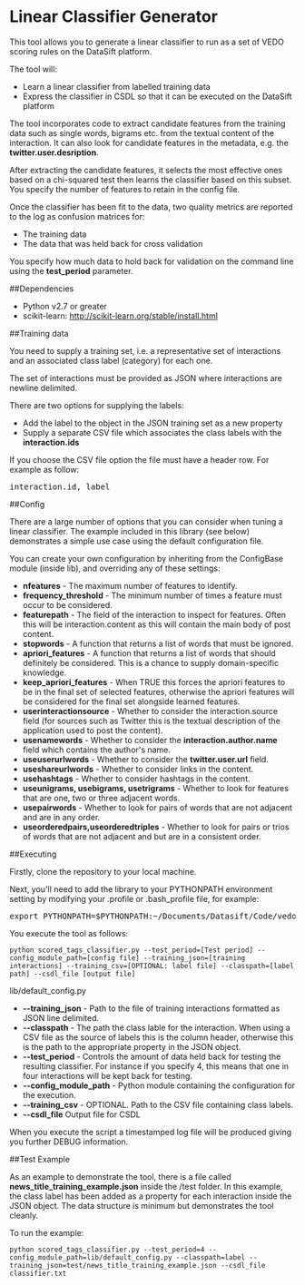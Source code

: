 Linear Classifier Generator
====================

This tool allows you to generate a linear classifier to run as a set of VEDO scoring rules on the DataSift platform.

The tool will:

* Learn a linear classifier from labelled training data 
* Express the classifier in CSDL so that it can be executed on the DataSift platform

The tool incorporates code to extract candidate features from the training data such as single words, bigrams etc. from the textual content of the interaction. It can also look for candidate features in the metadata, e.g. the **twitter.user.desription**.

After extracting the candidate features, it selects the most effective ones based on a chi-squared test then learns the classifier based on this subset. You specify the number of features to retain in the config file.

Once the classifier has been fit to the data, two quality metrics are reported to the log as confusion matrices for:

* The training data
* The data that was held back for cross validation

You specify how much data to hold back for validation on the command line using the **test_period** parameter.


##Dependencies

* Python v2.7 or greater
* scikit-learn: http://scikit-learn.org/stable/install.html


##Training data

You need to supply a training set, i.e. a representative set of interactions and an associated class label (category) for each one. 

The set of interactions must be provided as JSON where interactions are newline delimited.

There are two options for supplying the labels:

* Add the label to the object in the JSON training set as a new property 
* Supply a separate CSV file which associates the class labels with the **interaction.ids**

If you choose the CSV file option the file must have a header row. For example as follow:

<pre>interaction.id, label</pre>


##Config

There are a large number of options that you can consider when tuning a linear classifier. The example included in this library (see below) demonstrates a simple use case using the default configuration file.

You can create your own configuration by inheriting from the ConfigBase module (inside lib), and overriding any of these settings:

* **nfeatures** - The maximum number of features to identify.
* **frequency_threshold** - The minimum number of times a feature must occur to be considered.
* **featurepath** - The field of the interaction to inspect for features. Often this will be interaction.content as this will contain the main body of post content.
* **stopwords** - A function that returns a list of words that must be ignored.
* **apriori_features** - A function that returns a list of words that should definitely be considered. This is a chance to supply domain-specific knowledge.
* **keep_apriori_features** - When TRUE this forces the apriori features to be in the final set of selected features, otherwise the apriori features will be considered for the final set alongside learned features.
* **userinteractionsource** - Whether to consider the interaction.source field (for sources such as Twitter this is the textual description of the application used to post the content).
* **usenamewords** - Whether to consider the **interaction.author.name** field which contains the author's name.
* **useuserurlwords** - Whether to consider the **twitter.user.url** field.
* **useshareurlwords** - Whether to consider links in the content.
* **usehashtags** - Whether to consider hashtags in the content.
* **useunigrams, usebigrams, usetrigrams** - Whether to look for features that are one, two or three adjacent words.
* **usepairwords** - Whether to look for pairs of words that are not adjacent and are in any order.
* **useorderedpairs,useorderedtriples** - Whether to look for pairs or trios of words that are not adjacent and but are in a consistent order.



##Executing

Firstly, clone the repository to your local machine.

Next, you'll need to add the library to your PYTHONPATH environment setting by modifying your .profile or .bash_profile file, for example:

<pre>export PYTHONPATH=$PYTHONPATH:~/Documents/Datasift/Code/vedo-data-science-toolkit</pre>

You execute the tool as follows:

    python scored_tags_classifier.py --test_period=[Test period] --config_module_path=[config file] --training_json=[training interactions] --training_csv=[OPTIONAL: label file] --classpath=[label path] --csdl_file [output file]


lib/default_config.py

*  **--training_json** - Path to the file of training interactions formatted as JSON line delimited.
*  **--classpath** - The path the class lable for the interaction. When using a CSV file as the source of labels this is the column header, otherwise this is the path to the appropriate property in the JSON object.
*  **--test_period** - Controls the amount of data held back for testing the resulting classifier. For instance if you specify 4, this means that one in four interactions will be kept back for testing.
*  **--config_module_path** - Python module containing the configuration for the execution.
*  **--training_csv** - OPTIONAL. Path to the CSV file containing class labels.
*  **--csdl_file** Output file for CSDL

When you execute the script a timestamped log file will be produced giving you further DEBUG information.


##Test Example

As an example to demonstrate the tool, there is a file called **news_title_training_example.json** inside the /test folder. In this example, the class label has been added as a property for each interaction inside the JSON object. The data structure is minimum but demonstrates the tool cleanly.

To run the example:

    python scored_tags_classifier.py --test_period=4 --config_module_path=lib/default_config.py --classpath=label --training_json=test/news_title_training_example.json --csdl_file classifier.txt



